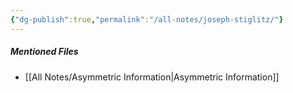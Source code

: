 ```yaml
---
{"dg-publish":true,"permalink":"/all-notes/joseph-stiglitz/"}
---
```


##### Mentioned Files
- [[All Notes/Asymmetric Information\|Asymmetric Information]]


